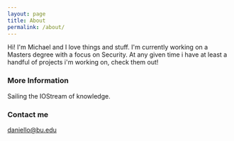```yaml
---
layout: page
title: About
permalink: /about/
---
```


Hi! I'm Michael and I love things and stuff. I'm currently working on a Masters degree with a focus on Security.
At any given time i have at least a handful of projects i'm working on, check them out!

### More Information

Sailing the IOStream of knowledge.

### Contact me

[daniello@bu.edu](mailto:daniello@bu.edu)
